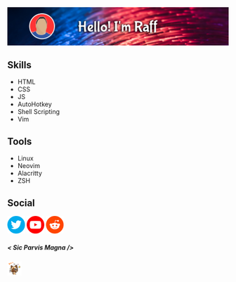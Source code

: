 <img src="https://github.com/ha7ak3/ha7ak3/blob/master/gh_banner.png?raw=true" />

## Skills

- HTML
- CSS
- JS
- AutoHotkey
- Shell Scripting
- Vim

## Tools
- Linux
- Neovim
- Alacritty
- ZSH

## Social

[<img src='https://github.com/ha7ak3/ha7ak3/blob/master/twitter.png' alt='Twitter' height='40'>](https://twitter.com/RaffRodriiguez)
[<img src='https://github.com/ha7ak3/ha7ak3/blob/master/youtube.png' alt='YouTube' height='40'>](https://www.youtube.com/@RaffRodriiguez)
[<img src='https://github.com/ha7ak3/ha7ak3/blob/master/reddit.png' alt='Reddit' height='40'>](https://www.reddit.com/user/ha7ak3)

##### < Sic Parvis Magna />

<img src='https://github.com/ha7ak3/ha7ak3/blob/master/airu.gif' width=32 height=32 />
